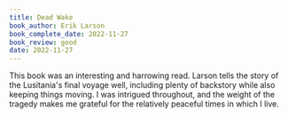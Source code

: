 ```yaml
---
title: Dead Wake
book_author: Erik Larson
book_complete_date: 2022-11-27
book_review: good
date: 2022-11-27
---
```


This book was an interesting and harrowing read. Larson tells the story of the Lusitania's final voyage well, including plenty of backstory while also keeping things moving. I was intrigued throughout, and the weight of the tragedy makes me grateful for the relatively peaceful times in which I live.

<!--more-->

